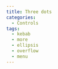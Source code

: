 ```yaml
---
title: Three dots
categories:
  - Controls
tags:
  - kebab
  - more
  - ellipsis
  - overflow
  - menu
---
```


